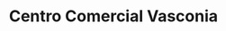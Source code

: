 ---
title: "Centro Comercial Vasconia"
url: /los-teques/centro-comercial-vasconia/
shop: centro comercial
---